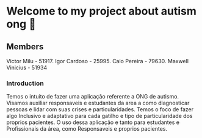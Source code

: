 # Welcome to my project about autism ong 👋

## Members

Victor Milu - 51917.
Igor Cardoso - 25995.
Caio Pereira - 79630.
Maxwell Vinicius - 51934


### Introduction

Temos o intuito de fazer uma aplicação referente a ONG de autismo.
Visamos auxiliar responsaveis e estudantes da area a como diagnosticar pessoas e lidar com suas crises e particularidades.
Temos o foco de fazer algo Inclusivo e adaptativo para cada gatilho e tipo de particularidade dos proprios pacientes.
O uso dessa aplicação e tanto para estudantes e Profissionais da área, como Responsaveis e proprios pacientes.
